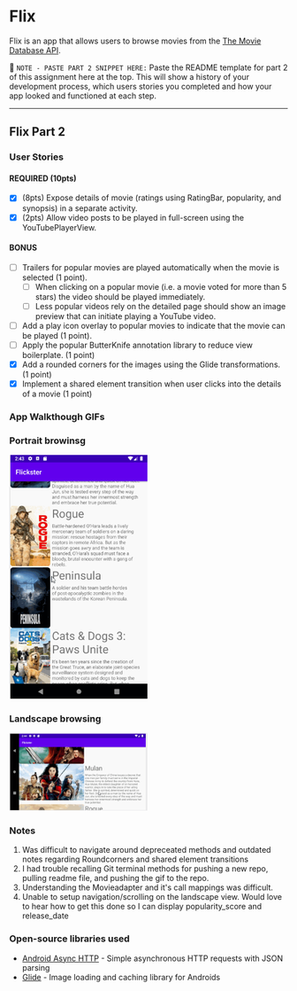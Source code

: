 # Flix
Flix is an app that allows users to browse movies from the [The Movie Database API](http://docs.themoviedb.apiary.io/#).

📝 `NOTE - PASTE PART 2 SNIPPET HERE:` Paste the README template for part 2 of this assignment here at the top. This will show a history of your development process, which users stories you completed and how your app looked and functioned at each step.

---

## Flix Part 2

### User Stories

#### REQUIRED (10pts)
- [x] (8pts) Expose details of movie (ratings using RatingBar, popularity, and synopsis) in a separate activity.
- [x] (2pts) Allow video posts to be played in full-screen using the YouTubePlayerView.

#### BONUS
- [ ] Trailers for popular movies are played automatically when the movie is selected (1 point).
  - [ ] When clicking on a popular movie (i.e. a movie voted for more than 5 stars) the video should be played immediately.
  - [ ] Less popular videos rely on the detailed page should show an image preview that can initiate playing a YouTube video.
- [ ] Add a play icon overlay to popular movies to indicate that the movie can be played (1 point).
- [ ] Apply the popular ButterKnife annotation library to reduce view boilerplate. (1 point)
- [x] Add a rounded corners for the images using the Glide transformations. (1 point)
- [x] Implement a shared element transition when user clicks into the details of a movie (1 point)

### App Walkthough GIFs

### Portrait browinsg
<img src="walkthroughflixls.gif" width=250><br>

### Landscape browsing
<img src="walkthroughflix_landscape.gif" width=250><br>

### Notes
1. Was difficult to navigate around depreceated methods and outdated notes regarding Roundcorners and shared element transitions
2. I had trouble recalling Git terminal methods for pushing a new repo, pulling readme file, and pushing the gif to the repo.
3. Understanding the Movieadapter and it's call mappings was difficult.
4. Unable to setup navigation/scrolling on the landscape view. Would love to hear how to get this done so I can display popularity_score and release_date

### Open-source libraries used

- [Android Async HTTP](https://github.com/codepath/CPAsyncHttpClient) - Simple asynchronous HTTP requests with JSON parsing
- [Glide](https://github.com/bumptech/glide) - Image loading and caching library for Androids
